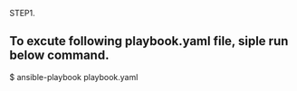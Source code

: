 STEP1.
## To excute following playbook.yaml file, siple run below command.
$ ansible-playbook playbook.yaml
